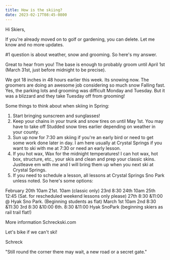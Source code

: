 ```yaml
---
title: How is the skiing?
date: 2023-02-17T08:45-0800
---
```

Hi Skiers,

If you're already moved on to golf or gardening,  you can delete.  Let me know and no more updates.

#1 question is about weather, snow and grooming. So here's my answer.

Great to hear from you! The base is enough to probably groom until April 1st (March 31st, just before midnight to be precise). 

We got 18 inches in 48 hours earlier this week. Its snowing now. The groomers are doing an awesome job considering so much snow Falling fast.  Yes, the parking lots and grooming was difficult Monday  and Tuesday.  But it was a blizzard and they take Tuesday off from grooming!

Some things to think about when skiing in Spring:

1. Start bringing sunscreen and sunglasses!
2. Keep your chains in your trunk and snow tires on until May 1st. You may have to take off Studded snow tires earlier depending on weather in your county. 
3. Sun up now for 7:30 am skiing if you're an early bird or need to get some work done later in day. I am here usually at Crystal Springs if you want to ski with me at 7:30 or need an early lesson. 
4. If you hot wax, Wax for the midnight temperatures! I can hot wax, hot box, structure, etc., your skis and clean and prep your classic skins. Justleave em with me and I will bring them up when you next ski at Crystal Springs. 
5. If you need to schedule a lesson, all lessons at Crystal Springs Sno Park unless noted.  So here's some options:

February 
20th 10am 
21st. 10am (classic only)
23rd  8:30
24th  10am 
25th 12:45 (Sat. for rescheduled weekend lessons only please)
27th 8:30 &11:00 @ Hyak Sno Park.  (Beginning students as flat)
March 
1st  10am 
2nd  8:30 &11:30
3rd   8:30 &10:00
6th.  8:30 &11:00 Hyak SnoPark  (beginning skiers as rail trail flat!)

More information Schreckski.com 


Let's bike if we can't ski!

Schreck

"Still round the corner there may wait,
a new road or a secret gate."
